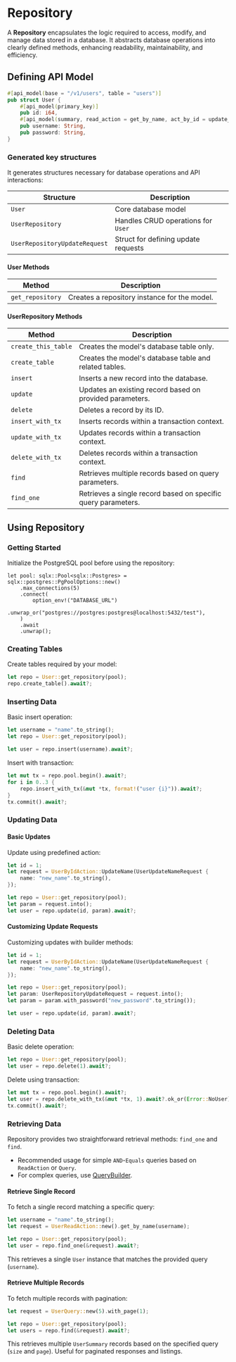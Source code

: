 # Repository

A **Repository** encapsulates the logic required to access, modify, and manage data stored in a database. It abstracts database operations into clearly defined methods, enhancing readability, maintainability, and efficiency.

## Defining API Model

```rust
#[api_model(base = "/v1/users", table = "users")]
pub struct User {
    #[api_model(primary_key)]
    pub id: i64,
    #[api_model(summary, read_action = get_by_name, act_by_id = update_name)]
    pub username: String,
    pub password: String,
}
```

### Generated key structures

It generates structures necessary for database operations and API interactions:

| Structure                     | Description                                   |
|-------------------------------|-----------------------------------------------|
| `User`                        | Core database model                           |
| `UserRepository`              | Handles CRUD operations for `User`            |
| `UserRepositoryUpdateRequest` | Struct for defining update requests           |

#### User Methods

| Method            | Description                                  |
|-------------------|----------------------------------------------|
| `get_repository`  | Creates a repository instance for the model. |

#### UserRepository Methods

| Method              | Description                                                   |
|---------------------|---------------------------------------------------------------|
| `create_this_table` | Creates the model's database table only.                      |
| `create_table`      | Creates the model's database table and related tables.        |
| `insert`            | Inserts a new record into the database.                       |
| `update`            | Updates an existing record based on provided parameters.      |
| `delete`            | Deletes a record by its ID.                                   |
| `insert_with_tx`    | Inserts records within a transaction context.                 |
| `update_with_tx`    | Updates records within a transaction context.                 |
| `delete_with_tx`    | Deletes records within a transaction context.                 |
| `find`              | Retrieves multiple records based on query parameters.         |
| `find_one`          | Retrieves a single record based on specific query parameters. |

## Using Repository

### Getting Started

Initialize the PostgreSQL pool before using the repository:

```rust,no_run
let pool: sqlx::Pool<sqlx::Postgres> = sqlx::postgres::PgPoolOptions::new()
    .max_connections(5)
    .connect(
        option_env!("DATABASE_URL")
            .unwrap_or("postgres://postgres:postgres@localhost:5432/test"),
    )
    .await
    .unwrap();
```

### Creating Tables

Create tables required by your model:

```rust
let repo = User::get_repository(pool);
repo.create_table().await?;
```

### Inserting Data

Basic insert operation:

```rust
let username = "name".to_string();
let repo = User::get_repository(pool);

let user = repo.insert(username).await?;
```

Insert with transaction:

```rust
let mut tx = repo.pool.begin().await?;
for i in 0..3 {
    repo.insert_with_tx(&mut *tx, format!("user {i}")).await?;
}
tx.commit().await?;
```

### Updating Data

#### Basic Updates

Update using predefined action:

```rust
let id = 1;
let request = UserByIdAction::UpdateName(UserUpdateNameRequest {
    name: "new_name".to_string(),
});

let repo = User::get_repository(pool);
let param = request.into();
let user = repo.update(id, param).await?;
```

#### Customizing Update Requests

Customizing updates with builder methods:

```rust
let id = 1;
let request = UserByIdAction::UpdateName(UserUpdateNameRequest {
    name: "new_name".to_string(),
});

let repo = User::get_repository(pool);
let param: UserRepositoryUpdateRequest = request.into();
let param = param.with_password("new_password".to_string());

let user = repo.update(id, param).await?;
```

### Deleting Data

Basic delete operation:

```rust
let repo = User::get_repository(pool);
let user = repo.delete(1).await?;
```

Delete using transaction:

```rust
let mut tx = repo.pool.begin().await?;
let user = repo.delete_with_tx(&mut *tx, 1).await?.ok_or(Error::NoUser)?;
tx.commit().await?;
```

### Retrieving Data

Repository provides two straightforward retrieval methods: `find_one` and `find`.

- Recommended usage for simple `AND`-`Equals` queries based on `ReadAction` or `Query`.
- For complex queries, use [QueryBuilder](./query-builder.md).

#### Retrieve Single Record

To fetch a single record matching a specific query:

```rust
let username = "name".to_string();
let request = UserReadAction::new().get_by_name(username);

let repo = User::get_repository(pool);
let user = repo.find_one(&request).await?;
```

This retrieves a single `User` instance that matches the provided query (`username`).

#### Retrieve Multiple Records

To fetch multiple records with pagination:

```rust
let request = UserQuery::new(5).with_page(1);

let repo = User::get_repository(pool);
let users = repo.find(&request).await?;
```

This retrieves multiple `UserSummary` records based on the specified query (`size` and `page`). Useful for paginated responses and listings.
